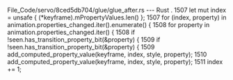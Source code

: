 File_Code/servo/8ced5db704/glue/glue_after.rs --- Rust
   .                                                                                                                                                         1507                       let mut index = unsafe { (*keyframe).mPropertyValues.len() };
1507                       for (index, property) in animation.properties_changed.iter().enumerate() {                                                        1508                       for property in animation.properties_changed.iter() {
1508                           if !seen.has_transition_property_bit(&property) {                                                                             1509                           if !seen.has_transition_property_bit(&property) {
1509                               add_computed_property_value(keyframe, index, style, property);                                                            1510                               add_computed_property_value(keyframe, index, style, property);
                                                                                                                                                             1511                               index += 1;

